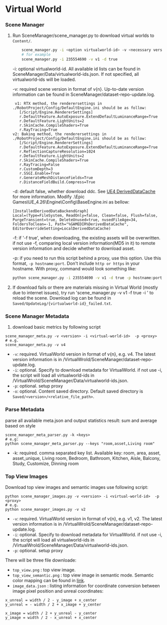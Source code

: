 
# Virtual World

### Scene Manager

1. Run SceneManager/scene_manager.py to download virtual worlds to `Content/`.

	```bash
        scene_manager.py -i <option virtualworld-id> -v <necessary version-info> -d <option is_download_ddc> -p <proxy_host:proxy_port>
        # for example
        scene_manager.py -i 235554690 -v v1 -d true
	```

   -i: optional virtualworld-id. All available id lists can be found in SceneManager/Data/virtualworld-ids.json. If not specified, all virtualworld-ids will be loaded.
   
   -v: required scene version in format of v{n}. Up-to-date version information can be found in SceneManager/dataset-repo-update.log.
   
   ```
	v1: RTX method, the renderersettings in ./RobotProject/Config/DefaultEngine.ini should be as follow:
      [/Script/Engine.RendererSettings]
      r.DefaultFeature.AutoExposure.ExtendDefaultLuminanceRange=True
      r.DefaultFeature.LightUnits=2
      r.SkinCache.CompileShaders=True
      r.RayTracing=True
   v2: Baking method, the renderersettings in ./RobotProject/Config/DefaultEngine.ini should be as follow:
      [/Script/Engine.RendererSettings]
      r.DefaultFeature.AutoExposure.ExtendDefaultLuminanceRange=True
      r.ReflectionCaptureResolution=1024
      r.DefaultFeature.LightUnits=2
      r.SkinCache.CompileShaders=True
      r.RayTracing=False
      r.CustomDepth=3
      r.SSGI.Enable=True
      r.GenerateMeshDistanceFields=True
      r.DistanceFieldBuild.Compress=True
	```
   
   -d: default false, whether download ddc. See [UE4 DerivedDataCache](https://docs.unrealengine.com/4.26/en-US/ProductionPipelines/DerivedDataCache/) for more information.  Modify .\Epic Games\UE_4.26\Engine\Config\BaseEngine.ini as bellow:

	```
	[InstalledDerivedDataBackendGraph]
	Local=(Type=FileSystem, ReadOnly=false, Clean=false, Flush=false, PurgeTransient=true, DeleteUnused=true, nusedFileAge=34, FoldersToClean=-1, Path="%GAMEDIR%DerivedDataCache", EditorOverrideSetting=LocalDerivedDataCache)
	```

   -f: if '-f true', when downloading, the existing assets will be overwritten. if not use -f, comparing local version information(MD5 in it) to remote version information and decide whether to download asset.

   -p: if you need to run this script behind a proxy, use this option. Use this format, `-p hostname:port`. Don't include `http or https` in your hostname.
	With proxy, command would look something like:
	```bash
	python scene_manager.py -i 235554690 -v v1 -d true -p hostname:port
	```

2. If download fails or there are materials missing in Virtual World (mostly due to internet issues), try run 'scene_manager.py -v v1 -f true -i <virtualworld-id>' to reload the scene. Download log can be found in `Saved/UpdateLog/{virtualworld-id}_failed.txt`.

### Scene Manager Metadata
1. download basic metrics by following script
```
scene_manager_meta.py -v <version> -i <virtual-world-id>  -p <proxy>
# e.g.
scene_manager_meta.py -v v4
```
* `-v`: required. VirtualWorld version in format of v{n}, e.g. v4. The latest version information is in /VirtualWrold/SceneManager/dataset-repo-update.log.  
* `-i`: optional. Specify to download metadata for VirtualWorld. if not use -i, the script will load all virtualworld-ids in /VirtualWrold/SceneManager/Data/virtualworld-ids.json.
* `-p`: optional. setup proxy
* `-o`: optional. Content saved directory. Default saved directory is `Saved/<version>/<relative_file_path>`.

### Parse Metadata
parse all available meta.json and output statistics result: sum and average based on style
```
scene_manager_meta_parser.py -k <keys>
# e.g: 
python scene_manager_meta_parser.py --keys "room,asset,Living room"
 ```

* -k: required. comma separated key list. Available key: 
 room, area, asset, asset_unique, Living room, Bedroom, Bathroom, Kitchen, Aisle, Balcony, Study, Customize, Dinning room	

### Top View Images

Download top view images and semantic images use following script:

```
python scene_manager_images.py -v <version> -i <virtual-world-id>  -p <proxy>
# e.g.
python scene_manager_images.py -v v2
```

* `-v`: required. VirtualWorld version in format of v{n}, e.g. v1, v2. The latest version information is in
  /VirtualWrold/SceneManager/dataset-repo-update.log.
* `-i`: optional. Specify to download metadata for VirtualWorld. if not use -i, the script will load all
  virtualworld-ids in /VirtualWrold/SceneManager/Data/virtualworld-ids.json.
* `-p`: optional. setup proxy

There will be three file downloade:
* `top_view.png` : top view image.
* `top_view_semantic.png` : top view image in semantic mode. Semantic color mapping can be found in [link](https://docs.google.com/spreadsheets/d/1dtWZOmYr40xc2fasLo63aJB1KFXmuWoDXGafoAJHf6U/edit#gid=1058311551).
* `image_data.json` : listing information for coordinate conversion between image pixel position and unreal coordinates:

```
x_unreal = width / 2 - y_image + x_center
y_unreal = - width / 2 + x_image + y_center

x_image = width / 2 + y_unreal - y_center
y_image = width / 2 - x_unreal + x_center
```
